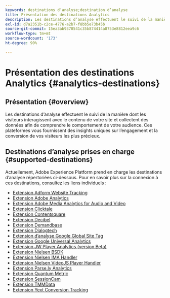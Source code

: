 ```yaml
---
keywords: destinations d’analyse;destination d’analyse
title: Présentation des destinations Analytics
description: Les destinations d’analyse effectuent le suivi de la manière dont les visiteurs interagissent avec le contenu de votre site et collectent des données afin de comprendre le comportement de votre audience. Ces plateformes vous fournissent des insights uniques sur l’engagement et la conversion de vos visiteurs les plus précieux.
exl-id: d7a2351b-c2ce-4776-a2b7-f8bb5e73b45b
source-git-commit: 15ea3ab9370541c35b874414a8753e8812eea9c6
workflow-type: tm+mt
source-wordcount: '173'
ht-degree: 90%

---
```


# Présentation des destinations Analytics {#analytics-destinations}

## Présentation {#overview}

Les destinations d’analyse effectuent le suivi de la manière dont les visiteurs interagissent avec le contenu de votre site et collectent des données afin de comprendre le comportement de votre audience. Ces plateformes vous fournissent des insights uniques sur l’engagement et la conversion de vos visiteurs les plus précieux.

## Destinations d’analyse prises en charge {#supported-destinations}

Actuellement, Adobe Experience Platform prend en charge les destinations d’analyse répertoriées ci-dessous. Pour en savoir plus sur la connexion à ces destinations, consultez les liens individuels :

* [Extension Adform Website Tracking](adform.md)
* [Extension Adobe Analytics](adobe-analytics.md)
* [Extension Adobe Media Analytics for Audio and Video](adobe-video-analytics.md)
* [Extension Clicktale](clicktale.md)
* [Extension Contentsquare](contentsquare.md)
* [Extension Decibel](decibel.md)
* [Extension Demandbase](demandbase.md)
* [Extension Dialogtech](dialogtech.md)
* [Extension d’analyse Google Global Site Tag](gtag-analytics.md)
* [Extension Google Universal Analytics](google-universal-analytics.md)
* [Extension JW Player Analytics (version Beta)](jw-player-analytics.md)
* [Extension Nielsen BSDK](nielsen-bsdk.md)
* [Extension Nielsen IMA Handler](nielsen-ima.md)
* [Extension Nielsen VideoJS Player Handler](nielsen-videojs.md)
* [Extension Parse.ly Analytics](parsely.md)
* [Extension Quantum Metric](quantum-metric.md)
* [Extension SessionCam](sessioncam.md)
* [Extension TMMData](tmmdata.md)
* [Extension Yext Conversion Tracking](yext.md)

